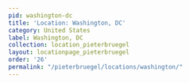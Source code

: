 ```yaml
---
pid: washington-dc
title: 'Location: Washington, DC'
category: United States
label: Washington, DC
collection: location_pieterbruegel
layout: locationpage_pieterbruegel
order: '26'
permalink: "/pieterbruegel/locations/washington/"
---
```

